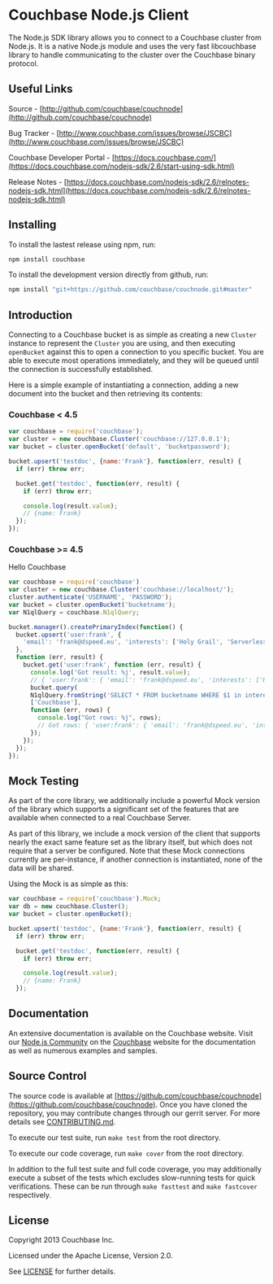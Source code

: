# Couchbase Node.js Client

The Node.js SDK library allows you to connect to a Couchbase cluster from 
Node.js. It is a native Node.js module and uses the very fast libcouchbase 
library to handle communicating to the cluster over the Couchbase binary
protocol.


## Useful Links

Source - [http://github.com/couchbase/couchnode](http://github.com/couchbase/couchnode)

Bug Tracker - [http://www.couchbase.com/issues/browse/JSCBC](http://www.couchbase.com/issues/browse/JSCBC)

Couchbase Developer Portal - [https://docs.couchbase.com/](https://docs.couchbase.com/nodejs-sdk/2.6/start-using-sdk.html)

Release Notes - [https://docs.couchbase.com/nodejs-sdk/2.6/relnotes-nodejs-sdk.html](https://docs.couchbase.com/nodejs-sdk/2.6/relnotes-nodejs-sdk.html)

## Installing

To install the lastest release using npm, run:
```bash
npm install couchbase
```

To install the development version directly from github, run:
```bash
npm install "git+https://github.com/couchbase/couchnode.git#master"
```


## Introduction

Connecting to a Couchbase bucket is as simple as creating a new `Cluster` 
instance to represent the `Cluster` you are using, and then executing
`openBucket` against this to open a connection to you specific bucket.  You
are able to execute most operations immediately, and they will be queued
until the connection is successfully established.

Here is a simple example of instantiating a connection, adding a new document
into the bucket and then retrieving its contents:

### Couchbase < 4.5
```javascript
var couchbase = require('couchbase');
var cluster = new couchbase.Cluster('couchbase://127.0.0.1');
var bucket = cluster.openBucket('default', 'bucketpassword');

bucket.upsert('testdoc', {name:'Frank'}, function(err, result) {
  if (err) throw err;

  bucket.get('testdoc', function(err, result) {
    if (err) throw err;

    console.log(result.value);
    // {name: Frank}
  });
});
```

### Couchbase >= 4.5

Hello Couchbase
```js
var couchbase = require('couchbase')
var cluster = new couchbase.Cluster('couchbase://localhost/');
cluster.authenticate('USERNAME', 'PASSWORD');
var bucket = cluster.openBucket('bucketname');
var N1qlQuery = couchbase.N1qlQuery;

bucket.manager().createPrimaryIndex(function() {
  bucket.upsert('user:frank', {
    'email': 'frank@dspeed.eu', 'interests': ['Holy Grail', 'Serverless', 'Couchbase', 'JavaScript']
  },
  function (err, result) {
    bucket.get('user:frank', function (err, result) {
      console.log('Got result: %j', result.value);
      // { 'user:frank': { 'email': 'frank@dspeed.eu', 'interests': ['Holy Grail', 'Serverless', 'Couchbase', 'JavaScript'] }
      bucket.query(
      N1qlQuery.fromString('SELECT * FROM bucketname WHERE $1 in interests LIMIT 1'),
      ['Couchbase'],
      function (err, rows) {
        console.log("Got rows: %j", rows);
        // Got rows: { 'user:frank': { 'email': 'frank@dspeed.eu', 'interests': ['Holy Grail', 'Serverless', 'Couchbase', 'JavaScript'] }
      });
    });
  });
});
```


## Mock Testing

As part of the core library, we additionally include a powerful Mock version
of the library which supports a significant set of the features that are
available when connected to a real Couchbase Server.

As part of this library, we include a mock version of the client that supports
nearly the exact same feature set as the library itself, but which does not
require that a server be configured.  Note that these Mock connections currently
are per-instance, if another connection is instantiated, none of the data will
be shared.

Using the Mock is as simple as this:
```javascript
var couchbase = require('couchbase').Mock;
var db = new couchbase.Cluster();
var bucket = cluster.openBucket();

bucket.upsert('testdoc', {name:'Frank'}, function(err, result) {
  if (err) throw err;

  bucket.get('testdoc', function(err, result) {
    if (err) throw err;

    console.log(result.value);
    // {name: Frank}
  });
```


## Documentation

An extensive documentation is available on the Couchbase website.  Visit our
[Node.js Community](http://couchbase.com/communities/nodejs) on
the [Couchbase](http://couchbase.com) website for the documentation as well as
numerous examples and samples.


## Source Control

The source code is available at
[https://github.com/couchbase/couchnode](https://github.com/couchbase/couchnode).
Once you have cloned the repository, you may contribute changes through our
gerrit server.  For more details see
[CONTRIBUTING.md](https://github.com/couchbase/couchnode/blob/master/CONTRIBUTING.md).

To execute our test suite, run `make test` from the root directory.

To execute our code coverage, run `make cover` from the root directory.

In addition to the full test suite and full code coverage, you may additionally
execute a subset of the tests which excludes slow-running tests for quick
verifications.  These can be run through `make fasttest` and `make fastcover`
respectively.

## License
Copyright 2013 Couchbase Inc.

Licensed under the Apache License, Version 2.0.

See
[LICENSE](https://github.com/couchbase/couchnode/blob/master/LICENSE)
for further details.
